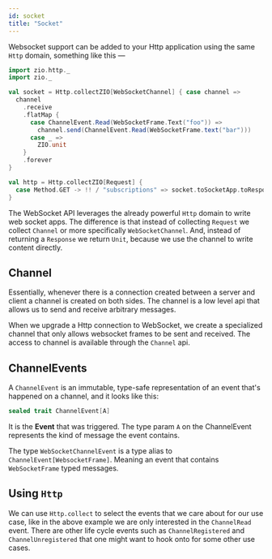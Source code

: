 ```yaml
---
id: socket
title: "Socket"
---
```


Websocket support can be added to your Http application using the same `Http` domain, something like this —

```scala mdoc:silent
import zio.http._
import zio._

val socket = Http.collectZIO[WebSocketChannel] { case channel =>
  channel
    .receive
    .flatMap {
      case ChannelEvent.Read(WebSocketFrame.Text("foo")) =>
        channel.send(ChannelEvent.Read(WebSocketFrame.text("bar")))
      case _ =>
        ZIO.unit
    }
    .forever
}

val http = Http.collectZIO[Request] {
  case Method.GET -> !! / "subscriptions" => socket.toSocketApp.toResponse
}
```

The WebSocket API leverages the already powerful `Http` domain to write web socket apps. The difference is that instead
of collecting `Request` we collect `Channel` or more specifically `WebSocketChannel`. And, instead of
returning
a `Response` we return `Unit`, because we use the channel to write content directly.

## Channel

Essentially, whenever there is a connection created between a server and client a channel is created on both sides. The
channel is a low level api that allows us to send and receive arbitrary messages.

When we upgrade a Http connection to WebSocket, we create a specialized channel that only allows websocket frames to be
sent and received. The access to channel is available through the `Channel` api.

## ChannelEvents

A `ChannelEvent` is an immutable, type-safe representation of an event that's happened on a channel, and it looks like
this:

```scala
sealed trait ChannelEvent[A]
```

It is the **Event** that was triggered. The type param `A` on the ChannelEvent represents the kind of message the event contains.

The type `WebSocketChannelEvent` is a type alias to `ChannelEvent[WebsocketFrame]`. Meaning an event that contains `WebSocketFrame` typed messages.

## Using `Http`

We can use `Http.collect` to select the events that we care about for our use case, like in the above example we are
only interested in the `ChannelRead` event. There are other life cycle events such as `ChannelRegistered`
and `ChannelUnregistered` that one might want to hook onto for some other use cases.
